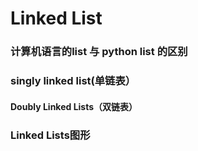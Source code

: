 # Linked List

### 计算机语言的list 与 python list 的区别



### singly linked list(单链表）



#### Doubly Linked Lists（双链表）



### Linked Lists图形

